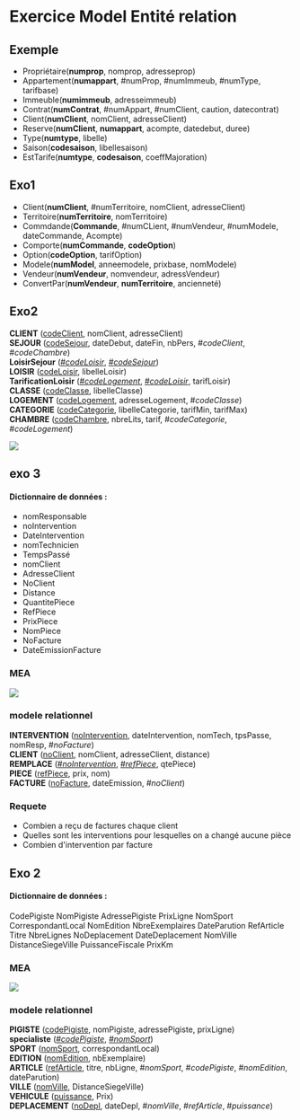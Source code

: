 # Exercice Model Entité relation

## Exemple
- Propriétaire(**numprop**, nomprop, adresseprop)
- Appartement(**numappart**, #numProp, #numImmeub, #numType,  tarifbase)
- Immeuble(**numimmeub**, adresseimmeub)
- Contrat(**numContrat**, #numAppart, #numClient, caution, datecontrat)
- Client(**numClient**, nomClient, adresseClient)
- Reserve(**numClient**, **numappart**, acompte, datedebut, duree)
- Type(**numtype**, libelle)
- Saison(**codesaison**, libellesaison)
- EstTarife(**numtype**, **codesaison**, coeffMajoration)

## Exo1
- Client(**numClient**, #numTerritoire, nomClient, adresseClient)
- Territoire(**numTerritoire**, nomTerritoire)
- Commdande(**Commande**, #numCLient, #numVendeur, #numModele, dateCommande, Acompte)
- Comporte(**numCommande**, **codeOption**)
- Option(**codeOption**, tarifOption)
- Modele(**numModel**, anneemodele, prixbase, nomModele)
- Vendeur(**numVendeur**, nomvendeur, adressVendeur)
- ConvertPar(**numVendeur**, **numTerritoire**, ancienneté)

## Exo2

**CLIENT** (<ins>codeClient</ins>, nomClient, adresseClient)  
**SEJOUR** (<ins>codeSejour</ins>, dateDebut, dateFin, nbPers, #_codeClient_, #_codeChambre_)  
**LoisirSejour** (<ins>#_codeLoisir_</ins>, <ins>#_codeSejour_</ins>)  
**LOISIR** (<ins>codeLoisir</ins>, libelleLoisir)  
**TarificationLoisir** (<ins>#_codeLogement_</ins>, <ins>#_codeLoisir_</ins>, tarifLoisir)  
**CLASSE** (<ins>codeClasse</ins>, libelleClasse)  
**LOGEMENT** (<ins>codeLogement</ins>, adresseLogement, #_codeClasse_)  
**CATEGORIE** (<ins>codeCategorie</ins>, libelleCategorie, tarifMin, tarifMax)  
**CHAMBRE** (<ins>codeChambre</ins>, nbreLits, tarif, #_codeCategorie_, #_codeLogement_)

![](http://image.noelshack.com/fichiers/2018/39/4/1538039218-exo2.jpg)

## exo 3
#### Dictionnaire de données : 
- nomResponsable
- noIntervention
- DateIntervention
- nomTechnicien
- TempsPassé
- nomClient
- AdresseClient
- NoClient
- Distance
- QuantitePiece
- RefPiece
- PrixPiece
- NomPiece
- NoFacture
- DateEmissionFacture
### MEA
![](http://image.noelshack.com/fichiers/2018/39/5/1538121796-a.png)
### modele relationnel
**INTERVENTION** (<ins>noIntervention</ins>, dateIntervention, nomTech, tpsPasse, nomResp, #_noFacture_)  
**CLIENT** (<ins>noClient</ins>, nomClient, adresseClient, distance)  
**REMPLACE** (<ins>#_noIntervention_</ins>, <ins>#_refPiece_</ins>, qtePiece)  
**PIECE** (<ins>refPiece</ins>, prix, nom)  
**FACTURE** (<ins>noFacture</ins>, dateEmission, #_noClient_)

### Requete
- Combien a reçu de factures chaque client
- Quelles sont les interventions pour lesquelles on a changé aucune pièce
- Combien d'intervention par facture

## Exo 2

#### Dictionnaire de données : 
CodePigiste
NomPigiste
AdressePigiste
PrixLigne
NomSport
CorrespondantLocal
NomEdition
NbreExemplaires
DateParution
RefArticle
Titre
NbreLignes
NoDeplacement
DateDeplacement
NomVille
DistanceSiegeVille
PuissanceFiscale
PrixKm

### MEA
![](http://image.noelshack.com/fichiers/2018/39/5/1538128509-a.png)
### modele relationnel
**PIGISTE** (<ins>codePigiste</ins>, nomPigiste, adressePigiste, prixLigne)  
**specialiste** (<ins>#_codePigiste_</ins>, <ins>#_nomSport_</ins>)  
**SPORT** (<ins>nomSport</ins>, correspondantLocal)  
**EDITION** (<ins>nomEdition</ins>, nbExemplaire)  
**ARTICLE** (<ins>refArticle</ins>, titre, nbLigne, #_nomSport_, #_codePigiste_, #_nomEdition_, dateParution)  
**VILLE** (<ins>nomVille</ins>, DistanceSiegeVille)  
**VEHICULE** (<ins>puissance</ins>, Prix)  
**DEPLACEMENT** (<ins>noDepl</ins>, dateDepl, #_nomVille_, #_refArticle_, #_puissance_)



